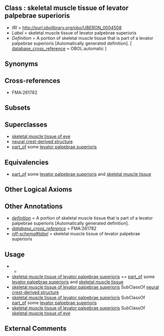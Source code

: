 
## Class : skeletal muscle tissue of levator palpebrae superioris

 * *IRI* = http://purl.obolibrary.org/obo/UBERON_0004508
 * *Label* = skeletal muscle tissue of levator palpebrae superioris
 * *Definition* = A portion of skeletal muscle tissue that is part of a levator palpebrae superioris [Automatically generated definition]. [ [database_cross_reference](../../ef/oboInOwl#hasDbXref.md) = OBOL:automatic ]

## Synonyms


## Cross-references

 * FMA:261782

## Subsets


## Superclasses

 * [skeletal muscle tissue of eye](../../UBERON/69/UBERON_0003269.md)
 * [neural crest-derived structure](../../UBERON/13/UBERON_0010313.md)
 * [part_of](../../BFO/50/BFO_0000050.md) some [levator palpebrae superioris](../../UBERON/04/UBERON_0001604.md)

## Equivalencies

 * [part_of](../../BFO/50/BFO_0000050.md) some [levator palpebrae superioris](../../UBERON/04/UBERON_0001604.md) and [skeletal muscle tissue](../../UBERON/34/UBERON_0001134.md)

## Other Logical Axioms


## Other Annotations

 * *[definition](../../IAO/15/IAO_0000115.md)* = A portion of skeletal muscle tissue that is part of a levator palpebrae superioris [Automatically generated definition].
 * *[database_cross_reference](../../ef/oboInOwl#hasDbXref.md)* = FMA:261782
 * *[rdf-schema#label](../../el/rdf-schema#label.md)* = skeletal muscle tissue of levator palpebrae superioris

## Usage

 * -
 * [skeletal muscle tissue of levator palpebrae superioris](../../UBERON/08/UBERON_0004508.md) == [part_of](../../BFO/50/BFO_0000050.md) some [levator palpebrae superioris](../../UBERON/04/UBERON_0001604.md) and [skeletal muscle tissue](../../UBERON/34/UBERON_0001134.md)
 * [skeletal muscle tissue of levator palpebrae superioris](../../UBERON/08/UBERON_0004508.md) SubClassOf [neural crest-derived structure](../../UBERON/13/UBERON_0010313.md)
 * [skeletal muscle tissue of levator palpebrae superioris](../../UBERON/08/UBERON_0004508.md) SubClassOf [part_of](../../BFO/50/BFO_0000050.md) some [levator palpebrae superioris](../../UBERON/04/UBERON_0001604.md)
 * [skeletal muscle tissue of levator palpebrae superioris](../../UBERON/08/UBERON_0004508.md) SubClassOf [skeletal muscle tissue of eye](../../UBERON/69/UBERON_0003269.md)

## External Comments

